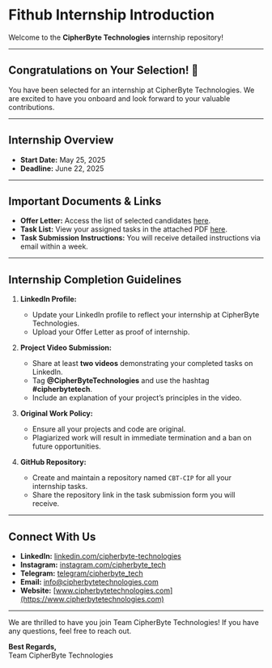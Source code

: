 # Fithub Internship Introduction

Welcome to the **CipherByte Technologies** internship repository!

---

## Congratulations on Your Selection! 🎉

You have been selected for an internship at CipherByte Technologies. We are excited to have you onboard and look forward to your valuable contributions.

---

## Internship Overview

- **Start Date:** May 25, 2025  
- **Deadline:** June 22, 2025

---

## Important Documents & Links

- **Offer Letter:** Access the list of selected candidates [here](#).  
- **Task List:** View your assigned tasks in the attached PDF [here](#).  
- **Task Submission Instructions:** You will receive detailed instructions via email within a week.

---

## Internship Completion Guidelines

1. **LinkedIn Profile:**  
   - Update your LinkedIn profile to reflect your internship at CipherByte Technologies.  
   - Upload your Offer Letter as proof of internship.

2. **Project Video Submission:**  
   - Share at least **two videos** demonstrating your completed tasks on LinkedIn.  
   - Tag **@CipherByteTechnologies** and use the hashtag **#cipherbytetech**.  
   - Include an explanation of your project’s principles in the video.

3. **Original Work Policy:**  
   - Ensure all your projects and code are original.  
   - Plagiarized work will result in immediate termination and a ban on future opportunities.

4. **GitHub Repository:**  
   - Create and maintain a repository named `CBT-CIP` for all your internship tasks.  
   - Share the repository link in the task submission form you will receive.

---

## Connect With Us

- **LinkedIn:** [linkedin.com/cipherbyte-technologies](https://linkedin.com/cipherbyte-technologies)  
- **Instagram:** [instagram.com/cipherbyte_tech](https://instagram.com/cipherbyte_tech)  
- **Telegram:** [telegram/cipherbyte_tech](https://telegram/cipherbyte_tech)  
- **Email:** info@cipherbytetechnologies.com  
- **Website:** [www.cipherbytetechnologies.com](https://www.cipherbytetechnologies.com)

---

We are thrilled to have you join Team CipherByte Technologies! If you have any questions, feel free to reach out.

**Best Regards,**  
Team CipherByte Technologies
